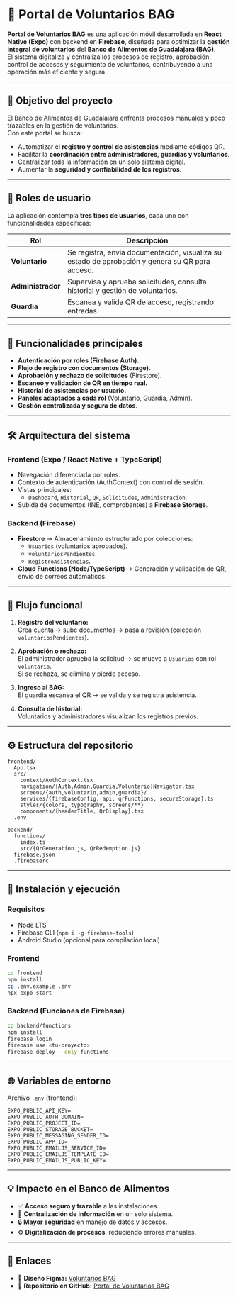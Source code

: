 # 🧡 Portal de Voluntarios BAG

**Portal de Voluntarios BAG** es una aplicación móvil desarrollada en **React Native (Expo)** con backend en **Firebase**, diseñada para optimizar la **gestión integral de voluntarios** del **Banco de Alimentos de Guadalajara (BAG)**.  
El sistema digitaliza y centraliza los procesos de registro, aprobación, control de accesos y seguimiento de voluntarios, contribuyendo a una operación más eficiente y segura.

---

## 🎯 Objetivo del proyecto

El Banco de Alimentos de Guadalajara enfrenta procesos manuales y poco trazables en la gestión de voluntarios.  
Con este portal se busca:

- Automatizar el **registro y control de asistencias** mediante códigos QR.  
- Facilitar la **coordinación entre administradores, guardias y voluntarios**.  
- Centralizar toda la información en un solo sistema digital.  
- Aumentar la **seguridad y confiabilidad de los registros**.  

---

## 👥 Roles de usuario

La aplicación contempla **tres tipos de usuarios**, cada uno con funcionalidades específicas:

| Rol | Descripción |
|-----|--------------|
| **Voluntario** | Se registra, envía documentación, visualiza su estado de aprobación y genera su QR para acceso. |
| **Administrador** | Supervisa y aprueba solicitudes, consulta historial y gestión de voluntarios. |
| **Guardia** | Escanea y valida QR de acceso, registrando entradas. |

---

## 📱 Funcionalidades principales

- **Autenticación por roles (Firebase Auth).**  
- **Flujo de registro con documentos (Storage).**  
- **Aprobación y rechazo de solicitudes** (Firestore).
- **Escaneo y validación de QR en tiempo real.**  
- **Historial de asistencias por usuario.**  
- **Paneles adaptados a cada rol** (Voluntario, Guardia, Admin).
- **Gestión centralizada y segura de datos**.

---

## 🛠️ Arquitectura del sistema

### Frontend (Expo / React Native + TypeScript)
- Navegación diferenciada por roles.  
- Contexto de autenticación (AuthContext) con control de sesión.  
- Vistas principales:
  - `Dashboard`, `Historial`, `QR`, `Solicitudes`, `Administración`.  
- Subida de documentos (INE, comprobantes) a **Firebase Storage**.

### Backend (Firebase)
- **Firestore** → Almacenamiento estructurado por colecciones:  
  - `Usuarios` (voluntarios aprobados).  
  - `voluntariosPendientes`.  
  - `RegistroAsistencias`.  
- **Cloud Functions (Node/TypeScript)** → Generación y validación de QR, envío de correos automáticos.

---


## 🧪 Flujo funcional

1. **Registro del voluntario:**  
   Crea cuenta → sube documentos → pasa a revisión (colección `voluntariosPendientes`).

2. **Aprobación o rechazo:**  
   El administrador aprueba la solicitud → se mueve a `Usuarios` con rol `voluntario`.  
   Si se rechaza, se elimina y pierde acceso.

3. **Ingreso al BAG:**  
   El guardia escanea el QR → se valida y se registra asistencia.

4. **Consulta de historial:**  
   Voluntarios y administradores visualizan los registros previos.

---

## ⚙️ Estructura del repositorio

```
frontend/
  App.tsx
  src/
    context/AuthContext.tsx
    navigation/{Auth,Admin,Guardia,Voluntario}Navigator.tsx
    screens/{auth,voluntario,admin,guardia}/
    services/{firebaseConfig, api, qrFunctions, secureStorage}.ts
    styles/{colors, typography, screens/**}
    components/{headerTitle, QrDisplay}.tsx
  .env

backend/
  functions/
    index.ts
    src/{QrGeneration.js, QrRedemption.js}
  firebase.json
  .firebaserc
```

---

## 🚀 Instalación y ejecución

### Requisitos
- Node LTS  
- Firebase CLI (`npm i -g firebase-tools`)  
- Android Studio (opcional para compilación local)

### Frontend
```bash
cd frontend
npm install
cp .env.example .env
npx expo start
```

### Backend (Funciones de Firebase)
```bash
cd backend/functions
npm install
firebase login
firebase use <tu-proyecto>
firebase deploy --only functions
```

---

## 🌐 Variables de entorno

Archivo `.env` (frontend):

```
EXPO_PUBLIC_API_KEY=
EXPO_PUBLIC_AUTH_DOMAIN=
EXPO_PUBLIC_PROJECT_ID=
EXPO_PUBLIC_STORAGE_BUCKET=
EXPO_PUBLIC_MESSAGING_SENDER_ID=
EXPO_PUBLIC_APP_ID=
EXPO_PUBLIC_EMAILJS_SERVICE_ID=
EXPO_PUBLIC_EMAILJS_TEMPLATE_ID=
EXPO_PUBLIC_EMAILJS_PUBLIC_KEY=
```

---

## 💡 Impacto en el Banco de Alimentos

- ✅ **Acceso seguro y trazable** a las instalaciones.  
- 🧾 **Centralización de información** en un solo sistema.  
- 🔒 **Mayor seguridad** en manejo de datos y accesos.  
- ⚙️ **Digitalización de procesos**, reduciendo errores manuales.  

---

## 📂 Enlaces

- 🎨 **Diseño Figma:** [Voluntarios BAG](https://www.figma.com/design/o3xswDdbZTUB9iBMVT6WwG/Voluntarios-BAG?node-id=54-242&t=TAvfK4nk959H7x5s-1)  
- 🧾 **Repositorio en GitHub:** [Portal de Voluntarios BAG](https://github.com/lilianaramosvz/portalVoluntariosBAG.git)  
